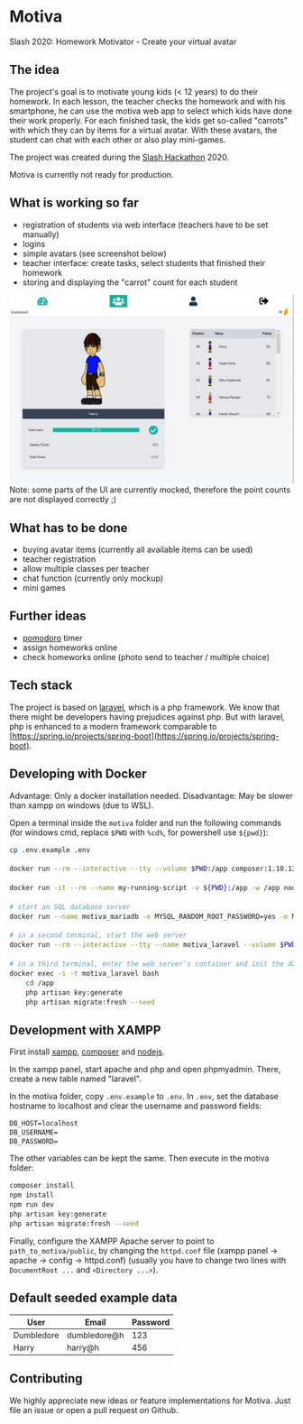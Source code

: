 # Motiva
Slash 2020: Homework Motivator - Create your virtual avatar

## The idea

The project's goal is to motivate young kids (< 12 years) to do their homework. In each lesson, the teacher checks the homework and with his smartphone, he can use the motiva web app to select which kids have done their work properly. For each finished task, the kids get so-called "carrots" with which they can by items for a virtual avatar. With these avatars, the student can chat with each other or also play mini-games.

The project was created during the [Slash Hackathon](https://slash.berlin/) 2020.

Motiva is currently not ready for production.

## What is working so far

* registration of students via web interface (teachers have to be set manually)
* logins
* simple avatars (see screenshot below)
* teacher interface: create tasks, select students that finished their homework
* storing and displaying the "carrot" count for each student

![screenshot of the dashboard](doc/screenshot_dashboard.PNG)
Note: some parts of the UI are currently mocked, therefore the point counts are not displayed correctly ;)

## What has to be done

* buying avatar items (currently all available items can be used)
* teacher registration
* allow multiple classes per teacher
* chat function (currently only mockup)
* mini games

## Further ideas

* [pomodoro](https://en.wikipedia.org/wiki/Pomodoro_Technique) timer
* assign homeworks online
* check homeworks online (photo send to teacher / multiple choice)

## Tech stack

The project is based on [laravel](https://laravel.com/), which is a php framework. We know that there might be developers having prejudices against php. But with laravel, php is enhanced to a modern framework comparable to [https://spring.io/projects/spring-boot](https://spring.io/projects/spring-boot).

## Developing with Docker

Advantage: Only a docker installation needed. Disadvantage: May be slower than xampp on windows (due to WSL).

Open a terminal inside the `motiva` folder and run the following commands (for windows cmd, replace `$PWD` with `%cd%`, for powershell use `${pwd}`):
```bash
cp .env.example .env

docker run --rm --interactive --tty --volume $PWD:/app composer:1.10.13 install

docker run -it --rm --name my-running-script -v ${PWD}:/app -w /app node:12 bash -c "npm install; npm run dev"

# start an SQL database server
docker run --name motiva_mariadb -e MYSQL_RANDOM_ROOT_PASSWORD=yes -e MYSQL_DATABASE=laravel -e MYSQL_USER=laraveluser -e MYSQL_PASSWORD=my-secret-pw -p 3306:3306 mariadb

# in a second terminal, start the web server
docker run --rm --interactive --tty --name motiva_laravel --volume $PWD:/app -p 80:80 -e WEB_DOCUMENT_ROOT=/app/public -t webdevops/php-nginx-dev:7.4

# in a third terminal, enter the web server's container and init the database with example data (see below)
docker exec -i -t motiva_laravel bash
    cd /app
    php artisan key:generate
    php artisan migrate:fresh --seed
```

## Development with XAMPP

First install [xampp](https://www.apachefriends.org), [composer](https://getcomposer.org) and [nodejs](https://nodejs.org).

In the xampp panel, start apache and php and open phpmyadmin. There, create a new table named "laravel".

In the motiva folder, copy `.env.example` to `.env`. In `.env`, set the database hostname to localhost and clear the username and password fields:

```
DB_HOST=localhost
DB_USERNAME=
DB_PASSWORD=
```

The other variables can be kept the same. Then execute in the motiva folder:

```bash
composer install
npm install
npm run dev
php artisan key:generate
php artisan migrate:fresh --seed
```

Finally, configure the XAMPP Apache server to point to `path_to_motiva/public`, by changing the `httpd.conf` file (xampp panel -> apache -> config -> httpd.conf) (usually you have to change two lines with `DocumentRoot ...` and `<Directory ...>`).

## Default seeded example data

| User | Email | Password |
| ---- | ---- | ----|
| Dumbledore | dumbledore@h | 123 |
| Harry | harry@h | 456 |

## Contributing

We highly appreciate new ideas or feature implementations for Motiva. Just file an issue or open a pull request on Github.